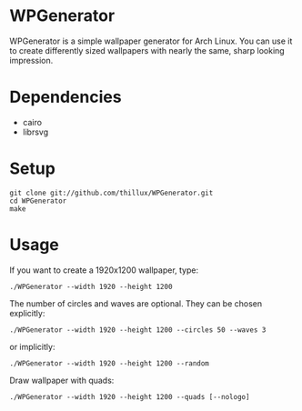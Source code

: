 # WPGenerator
WPGenerator is a simple wallpaper generator for Arch Linux.
You can use it to create differently sized wallpapers with nearly the same, sharp looking impression.

# Dependencies
* cairo
* librsvg

# Setup
	git clone git://github.com/thillux/WPGenerator.git
	cd WPGenerator
	make
# Usage
If you want to create a 1920x1200 wallpaper, type:

	./WPGenerator --width 1920 --height 1200

The number of circles and waves are optional. They can be chosen explicitly:

	./WPGenerator --width 1920 --height 1200 --circles 50 --waves 3

or implicitly:
	
	./WPGenerator --width 1920 --height 1200 --random

Draw wallpaper with quads:

	./WPGenerator --width 1920 --height 1200 --quads [--nologo]
